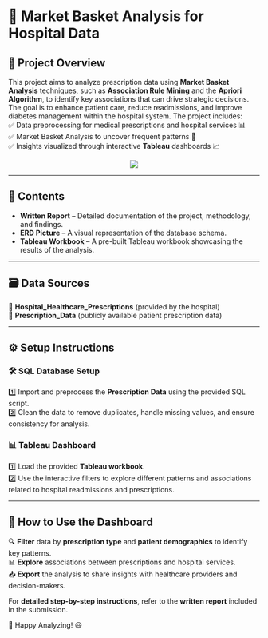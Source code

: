 # 🚀 Market Basket Analysis for Hospital Data

## 📌 Project Overview  
This project aims to analyze prescription data using **Market Basket Analysis** techniques, such as **Association Rule Mining** and the **Apriori Algorithm**, to identify key associations that can drive strategic decisions. The goal is to enhance patient care, reduce readmissions, and improve diabetes management within the hospital system. The project includes:  
✅ Data preprocessing for medical prescriptions and hospital services 📊  
✅ Market Basket Analysis to uncover frequent patterns 🛒  
✅ Insights visualized through interactive **Tableau** dashboards 📈  

<p align="center">
  <img src=https://media1.giphy.com/media/v1.Y2lkPTc5MGI3NjExNXVhd2VnZ2g5emx3eDJoOTNkc2Q5c2xpMzR3azVnOW5kNGdidmtqZSZlcD12MV9pbnRlcm5hbF9naWZfYnlfaWQmY3Q9Zw/hsbBuswSSurd7j2yv6/giphy.gif>
</p>

---

## 📂 Contents  
- **Written Report** – Detailed documentation of the project, methodology, and findings.  
- **ERD Picture** – A visual representation of the database schema.  
- **Tableau Workbook** – A pre-built Tableau workbook showcasing the results of the analysis.

---

## 🗃️ Data Sources  
📌 **Hospital_Healthcare_Prescriptions** (provided by the hospital)  
📌 **Prescription_Data** (publicly available patient prescription data)

---

## ⚙️ Setup Instructions  

### 🛠️ SQL Database Setup  
1️⃣ Import and preprocess the **Prescription Data** using the provided SQL script.  
2️⃣ Clean the data to remove duplicates, handle missing values, and ensure consistency for analysis.

### 📊 Tableau Dashboard  
1️⃣ Load the provided **Tableau workbook**.  
2️⃣ Use the interactive filters to explore different patterns and associations related to hospital readmissions and prescriptions.

---

## 🎯 How to Use the Dashboard  
🔍 **Filter** data by **prescription type** and **patient demographics** to identify key patterns.  
📊 **Explore** associations between prescriptions and hospital services.  
📤 **Export** the analysis to share insights with healthcare providers and decision-makers.  

For **detailed step-by-step instructions**, refer to the **written report** included in the submission.

🚀 Happy Analyzing! 😃


